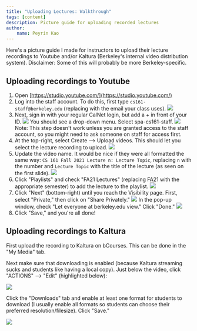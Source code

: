 ```yaml
---
title: "Uploading Lectures: Walkthrough"
tags: [content]
description: Picture guide for uploading recorded lectures
author:
    name: Peyrin Kao
---
```


Here's a picture guide I made for instructors to upload their lecture recordings to Youtube and/or Kaltura (Berkeley's internal video distribution system). Disclaimer: Some of this will probably be more Berkeley-specific.

## Uploading recordings to Youtube

1. Open [https://studio.youtube.com/](https://studio.youtube.com/)
2. Log into the staff account. To do this, first type `cs161-staff@berkeley.edu` (replacing with the email your class uses).
  ![](/assets/posts/uploading-lectures-walkthrough/youtube-2.png)
3. Next, sign in with your regular CalNet login, but add a + in front of your ID.
  ![](/assets/posts/uploading-lectures-walkthrough/youtube-3.png)
  You should see a drop-down menu. Select spa-cs161-staff.
  ![](/assets/posts/uploading-lectures-walkthrough/youtube-3-2.png)
  Note: This step doesn't work unless you are granted access to the staff account, so you might need to ask someone on staff for access first.
4. At the top-right, select Create --> Upload videos. This should let you select the lecture recording to upload.
  ![](/assets/posts/uploading-lectures-walkthrough/youtube-4.png)
5. Update the video name. It would be nice if they were all formatted the same way: `CS 161 Fall 2021 Lecture n: Lecture Topic`, replacing `n` with the number and `Lecture Topic` with the title of the lecture (as seen on the first slide).
  ![](/assets/posts/uploading-lectures-walkthrough/youtube-5.png)
6. Click "Playlists" and check "FA21 Lectures" (replacing FA21 with the appropriate semester) to add the lecture to the playlist.
  ![](/assets/posts/uploading-lectures-walkthrough/youtube-6.png)
7. Click "Next" (bottom-right) until you reach the Visibility page. First, select "Private," then click on "Share Privately."
  ![](/assets/posts/uploading-lectures-walkthrough/youtube-7.png)
  In the pop-up window, check "Let everyone at berkeley.edu view." Click "Done."
  ![](/assets/posts/uploading-lectures-walkthrough/youtube-7-2.png)
8. Click "Save," and you're all done!


## Uploading recordings to Kaltura

First upload the recording to Kaltura on bCourses. This can be done in the "My Media" tab.

Next make sure that downloading is enabled (because Kaltura streaming sucks and students like having a local copy). Just below the video, click "ACTIONS" --> "Edit" (highlighted below):

![](/assets/posts/uploading-lectures-walkthrough/kaltura-1.png)

Click the "Downloads" tab and enable at least one format for students to download (I usually enable all formats so students can choose their preferred resolution/filesize). Click "Save."

![](/assets/posts/uploading-lectures-walkthrough/kaltura-2.png)